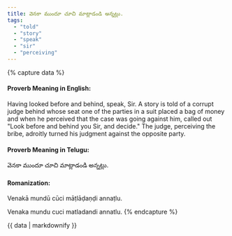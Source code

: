 ```yaml
---
title: వెనకా ముందూ చూచి మాట్లాడండి అన్నట్లు.
tags:
  - "told"
  - "story"
  - "speak"
  - "sir"
  - "perceiving"
---
```


{% capture data %}
#### Proverb Meaning in English:
Having looked before and behind, speak, Sir.
A story is told of a corrupt judge behind whose seat one of the parties in a suit placed a bag of money and when he perceived that the case was going against him, called out "Look before and behind you Sir, and decide." The judge, perceiving the bribe, adroitly turned his judgment against the opposite party.

#### Proverb Meaning in Telugu:
వెనకా ముందూ చూచి మాట్లాడండి అన్నట్లు.

#### Romanization:
Venakā mundū cūci māṭlāḍaṇḍi annaṭlu.

Venaka mundu cuci matladandi annatlu.
{% endcapture %}

{{ data | markdownify }}

